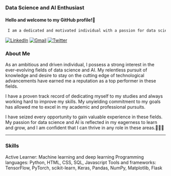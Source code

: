 ### Data Science and AI Enthusiast
#### Hello and welcome to my GitHub profile!👋 
```diff
 I am a dedicated and motivated individual with a passion for data science and artificial intelligence (AI).
 ```


[![LinkedIn](https://img.shields.io/badge/-LinkedIn-blue?style=for-the-badge&logo=linkedin&logoColor=white)](https://www.linkedin.com/in/omniashehata/)
[![Gmail](https://img.shields.io/badge/-Gmail-darkred?style=for-the-badge&logo=Gmail&logoColor=white)](omnia.eshra@ejust.edu.eg)
[![Twitter](https://img.shields.io/badge/-Twitter-lightblue?style=for-the-badge&logo=Twitter&logoColor=white)](https://twitter.com/omniashehata17)



### About Me
As an ambitious and driven individual, I possess a strong interest in the ever-evolving fields of data science and AI. My relentless pursuit of knowledge and desire to stay on the cutting edge of technological advancements have earned me a reputation as a top performer in these fields.

I have a proven track record of dedicating myself to my studies and always working hard to improve my skills. My unyielding commitment to my goals has allowed me to excel in my academic and professional pursuits.

I have seized every opportunity to gain valuable experience in these fields. My passion for data science and AI is reflected in my eagerness to learn and grow, and I am confident that I can thrive in any role in these areas.🌱🌱🌱


*************
### Skills
Active Learner: Machine learning and deep learning
Programming languages: Python, HTML, CSS, SQL, Javascript
Tools and frameworks: TensorFlow, PyTorch, scikit-learn, Keras, Pandas, NumPy, Matplotlib, Flask


